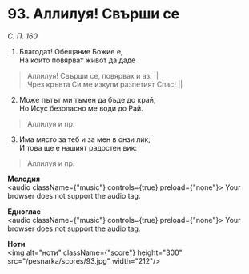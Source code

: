 # 93. Аллилуя! Свърши се

_С. П. 160_

1. Благодат! Обещание Божие е,  
На които повярват живот да даде  

> Аллилуя! Свърши се, повярвах и аз: ||  
> Чрез кръвта Си ме изкупи разпетият Спас! ||

2. Може пътът ми тъмен да бъде до край,  
Но Исус безопасно ме води до Рай.  

> Аллилуя и пр.  

3. Има място за теб и за мен в онзи лик;  
И това ще е нашият радостен вик:  

> Аллилуя и пр.

**Мелодия**  
<audio className={"music"} controls={true} preload={"none"}>
    <source src="/pesnarka/mp3/93.mp3" type="audio/mpeg"/>
    Your browser does not support the audio tag.
</audio>

**Едноглас**  
<audio className={"music"} controls={true} preload={"none"}>
    <source src="/pesnarka/transp/93.mp3" type="audio/mpeg"/>
    Your browser does not support the audio tag.
</audio>

**Ноти**  
<img alt="ноти" className={"score"} height="300" src="/pesnarka/scores/93.jpg" width="212"/>
